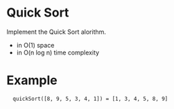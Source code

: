# Quick Sort

Implement the Quick Sort alorithm.

- in O(1) space
- in O(n log n) time complexity

# Example

```
  quickSort([8, 9, 5, 3, 4, 1]) = [1, 3, 4, 5, 8, 9]
```